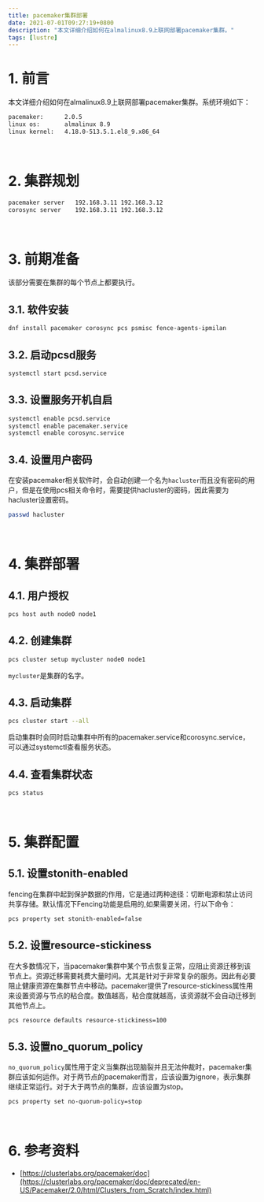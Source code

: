 ```yaml
---
title: pacemaker集群部署
date: 2021-07-01T09:27:19+0800
description: "本文详细介绍如何在almalinux8.9上联网部署pacemaker集群。"
tags: [lustre]
---
```


# 1. 前言
本文详细介绍如何在almalinux8.9上联网部署pacemaker集群。系统环境如下：
```bash
pacemaker:      2.0.5
linux os:       almalinux 8.9
linux kernel:   4.18.0-513.5.1.el8_9.x86_64
```

&nbsp;
&nbsp;
# 2. 集群规划
```bash
pacemaker server   192.168.3.11 192.168.3.12
corosync server    192.168.3.11 192.168.3.12
```

&nbsp;
&nbsp;
# 3. 前期准备
该部分需要在集群的每个节点上都要执行。

## 3.1. 软件安装
```bash
dnf install pacemaker corosync pcs psmisc fence-agents-ipmilan
```

## 3.2. 启动pcsd服务
```bash
systemctl start pcsd.service
```

## 3.3. 设置服务开机自启
```bash
systemctl enable pcsd.service
systemctl enable pacemaker.service
systemctl enable corosync.service
```

## 3.4. 设置用户密码
在安装pacemaker相关软件时，会自动创建一个名为`hacluster`而且没有密码的用户，但是在使用pcs相关命令时，需要提供hacluster的密码，因此需要为hacluster设置密码。
```bash
passwd hacluster
```

&nbsp;
&nbsp;
# 4. 集群部署
## 4.1. 用户授权
```bash
pcs host auth node0 node1
```

## 4.2. 创建集群
```bash
pcs cluster setup mycluster node0 node1
```
`mycluster`是集群的名字。

## 4.3. 启动集群
```bash
pcs cluster start --all
```
启动集群时会同时启动集群中所有的pacemaker.service和corosync.service，可以通过systemctl查看服务状态。

## 4.4. 查看集群状态
```bash
pcs status
```

&nbsp;
&nbsp;
# 5. 集群配置
## 5.1. 设置stonith-enabled
fencing在集群中起到保护数据的作用，它是通过两种途径：切断电源和禁止访问共享存储。默认情况下Fencing功能是启用的,如果需要关闭，行以下命令：
```bash
pcs property set stonith-enabled=false
```

## 5.2. 设置resource-stickiness
在大多数情况下，当pacemaker集群中某个节点恢复正常，应阻止资源迁移到该节点上。资源迁移需要耗费大量时间。尤其是针对于非常复杂的服务。因此有必要阻止健康资源在集群节点中移动。pacemaker提供了resource-stickiness属性用来设置资源与节点的粘合度。数值越高，粘合度就越高，该资源就不会自动迁移到其他节点上。
```bash
pcs resource defaults resource-stickiness=100
```

## 5.3. 设置no_quorum_policy
`no_quorum_policy`属性用于定义当集群出现脑裂并且无法仲裁时，pacemaker集群应该如何运作。对于两节点的pacemaker而言，应该设置为ignore，表示集群继续正常运行。对于大于两节点的集群，应该设置为stop。
```bash
pcs property set no-quorum-policy=stop
```

&nbsp;
&nbsp;
# 6. 参考资料
- [https://clusterlabs.org/pacemaker/doc](https://clusterlabs.org/pacemaker/doc/deprecated/en-US/Pacemaker/2.0/html/Clusters_from_Scratch/index.html)